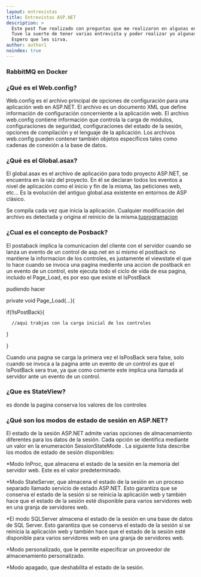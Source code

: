```yaml
---
layout: entrevistas
title: Entrevistas ASP.NET
description: >
  Este post fue realizado con preguntas que me realizaron en algunas entrevistas y otras que les realizaron a algunos amigos. El objetivo de este post es refrescar algunos conocimientos que vamos perdiendo y por otra parte si es que nunca escuchaste algún de estos conceptos que los puedas aprender e implementar en tu trabajo.
  Tuve la suerte de tener varias entrevista y poder realizar yo algunas entrevistas, creo que lo más importante al margen del puesto a aspirar es poder llevarte algún aprendizaje nuevo, tanto del lado del entrevistado como del entrevistador.
  Espero que les sirva.
author: author1
noindex: true
---
```


### RabbitMQ en Docker

### ¿Qué es el Web.config?
Web.config es el archivo principal de opciones de configuración para una aplicación web en ASP.NET. El archivo es un documento XML que define información de configuración concerniente a la aplicación web. El archivo web.config contiene información que controla la carga de módulos, configuraciones de seguridad, configuraciones del estado de la sesión, opciones de compilación y el lenguaje de la aplicación. Los archivos web.config pueden contener también objetos específicos tales como cadenas de conexión a la base de datos.
<!-- [Wikipedia](https://es.wikipedia.org/wiki/Web.config) -->

### ¿Qué es el Global.asax?
El global.asax es el archivo de aplicación para todo proyecto ASP.NET, se encuentra en la raíz del proyecto. En él se declaran todos los eventos a nivel de aplicación como el inicio y fin de la misma, las peticiones web, etc... Es la evolución del antiguo global.asa existente en entornos de ASP clásico.

Se compila cada vez que inicia la aplicación. Cualquier modificación del archivo es detectada y origina el reinicio de la misma.[tuprogramacion](http://www.tuprogramacion.com/programacion/que-es-el-global-asax-y-como-funciona/)

### ¿Cual es el concepto de Posback?
El postaback implica la comunicacion del cliente con el servidor cuando se lanza un evento de un control de asp.net
en si mismo el postback no mantiene la informacion de los controles, es justamente el viewstate el que lo hace
cuando se invoca una pagina mediente una accion de postback en un evento de un control, este ejecuta todo el ciclo de vida de esa pagina, incluido el Page_Load, es por eso que existe el IsPostBack

pudiendo hacer

private void Page_Load(...){

   if(!IsPostBack){

      //aqui trabjas con la carga inicial de los controles

   }

}

Cuando una pagna se carga la primera vez el IsPosBack sera false, solo cuando se invoca a la pagina ante un evento de un control es que el IsPostBack sera true, ya que como comente este implica una llamada al servidor ante un evento de un control.
 <!-- [MicrosoftSocial](https://social.msdn.microsoft.com/Forums/es-ES/6654992b-a112-496d-a623-e0af352a5bbf/acerca-de-postback?forum=netfxwebes) -->

### ¿Que es StateView?
es  donde la pagina conserva los valores de los controles

### ¿Qué son los modos de estado de sesión en ASP.NET?
El estado de la sesión ASP.NET admite varias opciones de almacenamiento diferentes para los datos de la sesión. Cada opción se identifica mediante un valor en la enumeración SessionStateMode . La siguiente lista describe los modos de estado de sesión disponibles:

*Modo InProc, que almacena el estado de la sesión en la memoria del servidor web. Este es el valor predeterminado.

*Modo StateServer, que almacena el estado de la sesión en un proceso separado llamado servicio de estado ASP.NET. Esto garantiza que se conserva el estado de la sesión si se reinicia la aplicación web y también hace que el estado de la sesión esté disponible para varios servidores web en una granja de servidores web.

*El modo SQLServer almacena el estado de la sesión en una base de datos de SQL Server. Esto garantiza que se conserva el estado de la sesión si se reinicia la aplicación web y también hace que el estado de la sesión esté disponible para varios servidores web en una granja de servidores web.

*Modo personalizado, que le permite especificar un proveedor de almacenamiento personalizado.

*Modo apagado, que deshabilita el estado de la sesión.

